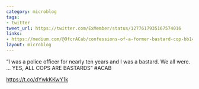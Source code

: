 ```yaml
---
category: microblog
tags:
- twitter
tweet_url: https://twitter.com/ExMember/status/1277617935167574016
links:
- https://medium.com/@OfcrACab/confessions-of-a-former-bastard-cop-bb14d17bc759
layout: microblog
---
```

“I was a police officer for nearly ten years and I was a bastard. We all were. … YES, ALL COPS ARE BASTARDS” #ACAB

https://t.co/dYwkKKwY1k
